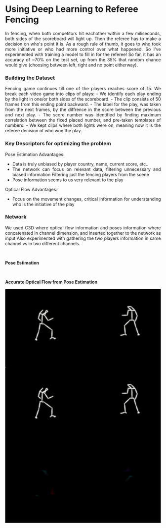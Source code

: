 # Using Deep Learning to Referee Fencing
<div style="text-align: justify"> 
In fencing, when both competitors hit eachother within a few miliseconds, both sides of the scoreboard will light up. Then the referee has to make a decision on who's point it is. As a rough rule of thumb, it goes to who took more initiative or who had more control over what happened. So I've experimented with training a model to fill in for the referee! So far, it has an accuracy of ~70% on the test set, up from the 35% that random chance would give (choosing between left, right and no point eitherway).

<h3> Building the Dataset </h3>
Fencing game continues till one of the players reaches score of 15. 
We break each video game into clips of plays:
- We identify each play ending by the light in one/or both sides of the scoreboard. 
- The clip consists of 50 frames from this ending point backward. 
- The label for the play, was taken from the next frames, by the diffrence in the score between the previous and next play.
- The score number was identified by finding maximum correlation between the fixed placed number, and pre-taken templates of numbers.
- We kept clips where both lights were on, meaning now it is the referee decision of who won the play. 

<h3> Key Descriptors for optimizing the problem </h3>

Pose Estimation Advantages:
- Data is truly unbiased by player country, name, current score, etc..
- The network can focus on relevant data, filtering unnecessary and biased information
Filtering just the fencing players from the scene
- Pose information seems to us very relevant to the play

Optical Flow Advantages:
- Focus on the movement changes, critical information for understanding who is the initiative of the play

<h3> Network </h3>
<p>
We used C3D where optical flow information and poses information where concatenated in channel dimension, and inserted together to the network as input
Also experimented with gathering the two players information in same channel vs in two different channels.
<p>
<br>
  
<b>Pose Estimation</b>
<p align="center">
  <img src="LoYM4N80iEI-18-L-9766.gif?raw=true" alt=""/>
</p>

<b>Accurate Optical Flow from Pose Estimation</b>
<p align="center">
  <img src="optical_flow.gif?raw=true" alt=""/>
</p>

</div>

 
